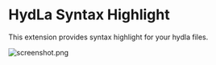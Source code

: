 # HydLa Syntax Highlight
This extension provides syntax highlight for your hydla files.

![screenshot.png](https://user-images.githubusercontent.com/39757050/72228104-ff49d380-35e6-11ea-9a08-ea10a4211db8.png)
